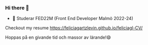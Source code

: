 ### Hi there 👋

- 🌱 Studerar FED22M (Front End Developer Malmö 2022-24) 


Checkout my resume https://feliciagartzlevin.github.io/feliciagl-CV/

Hoppas på en givande tid och massor av lärande!😄

<!--
**FeliciaGartzLevin/FeliciaGartzLevin** is a ✨ _special_ ✨ repository because its `README.md` (this file) appears on your GitHub profile.

Here are some ideas to get you started:

- 🔭 I’m currently working on ...
- 🌱 I’m currently learning ...
- 👯 I’m looking to collaborate on ...
- 🤔 I’m looking for help with ...
- 💬 Ask me about ...
- 📫 How to reach me: ...
- 😄 Pronouns: ...
- ⚡ Fun fact: ...
-->
